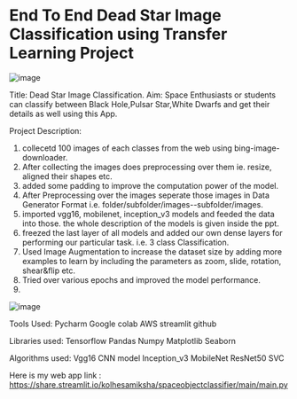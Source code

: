 # End To End Dead Star Image Classification using Transfer Learning Project

   ![image](https://user-images.githubusercontent.com/73512374/179821641-d7f1e47b-dd35-4da2-81b8-aa5d26a74d69.png)

Title: Dead Star Image Classification.
Aim: Space Enthusiasts or students can classify between Black Hole,Pulsar Star,White Dwarfs and get their details as well using this App.

Project Description:

1. collecetd 100 images of each classes from the web using bing-image-downloader.
2. After collecting the images does preprocessing over them ie. resize, aligned their shapes etc.
3. added some padding to improve the computation power of the model.
4. After Preprocessing over the images seperate those images in Data Generator Format i.e. folder/subfolder/images--subfolder/images.
5. imported vgg16, mobilenet, inception_v3 models and feeded the data into those. the whole description of the models is given inside the ppt.
6. freezed the last layer of all models and added our own dense layers for performing our particular task. i.e. 3 class Classification.
7. Used Image Augmentation to increase the dataset size by adding more examples to learn by including the parameters as zoom, slide, rotation, shear&flip etc.
8. Tried over various epochs and improved the model performance.
9. 




![image](https://user-images.githubusercontent.com/73512374/179956826-9093249f-2114-4f78-a9f2-b22ed41dfb20.png)


Tools Used:
Pycharm
Google colab
AWS
streamlit
github


Libraries used:
Tensorflow
Pandas
Numpy
Matplotlib
Seaborn

Algorithms used:
Vgg16 CNN model
Inception_v3
MobileNet
ResNet50
SVC

Here is my web app link :
https://share.streamlit.io/kolhesamiksha/spaceobjectclassifier/main/main.py
